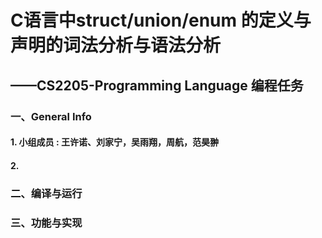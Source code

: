 # C语言中struct/union/enum 的定义与声明的词法分析与语法分析

## 						——CS2205-Programming Language 编程任务

### 一、General Info

#### 1. 小组成员 : 王许诺、刘家宁，吴雨翔，周航，范昊翀

#### 2.



### 二、编译与运行





### 三、功能与实现